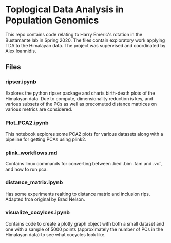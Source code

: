 # Toplogical Data Analysis in Population Genomics

This repo contains code relating to Harry Emeric's
rotation in the Bustamante lab in Spring 2020. The files contain
exploratory work applying TDA to the Himalayan data. The project
was supervised and coordinated by Alex Ioannidis.

## Files

### ripser.ipynb

Explores the python ripser package and charts birth-death plots 
of the Himalayan data. Due to compute, dimensionality reduction is
key, and various subsets of the PCs as well as precomuted distance
matrices on various metrics are considered.

### Plot_PCA2.ipynb

This notebook explores some PCA2 plots for various datasets along 
with a pipeline for getting PCAs using plink2.

### plink_workflows.md

Contains linux commands for converting between .bed .bim .fam and .vcf,
and how to run pca.

### distance_matrix.ipynb

Has some experiments realting to distance matrix and inclusion rips.
Adapted froa original by Brad Nelson.

### visualize_cocylces.ipynb

Contains code to create a plotly graph object with both a small dataset and
one with a sample of 5000 points (approximately the number of PCs in the
Himalayan data) to see what cocycles look like.
